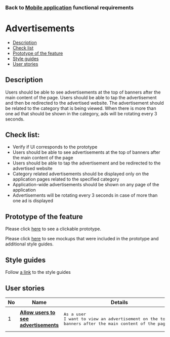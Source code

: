 ### Back to [Mobile application](/sports_hub_portal/mobile_application_features/mobile_application_features_list/) functional requirements

# Advertisements

- [Description](#description)
- [Check list](#check-list)
- [Prototype of the feature](#prototype-of-the-feature)
- [Style guides](#style-guides)
- [User stories](#user-stories)

## Description

Users should be able to see advertisements at the top of banners after the main content of the page. Users should be able to tap the advertisement and then be redirected to the advertised website. The advertisement should be related to the category that is being viewed. 
When there is more than one ad that should be shown in the category, ads will be rotating every 3 seconds.

## Check list:

  - Verify if UI corresponds to the prototype
  - Users should be able to see advertisements at the top of banners after the main content of the page
  - Users should be able to tap the advertisement and be redirected to the advertised website
  - Category related advertisements should be displayed only on the application pages related to the specified category
  - Application-wide advertisements should be shown on any page of the application
  - Advertisements will be rotating every 3 seconds in case of more than one ad is displayed

## Prototype of the feature

Please click [here](https://www.figma.com/proto/JVDTph8VY9Ye7kz8BTDxhJ/1-Sports-Hub-General-Prototype?page-id=0%3A5852&node-id=0%3A7481&viewport=-1637%2C-969%2C0.37520089745521545&scaling=scale-down) to see a clickable prototype.

Please click [here](https://www.figma.com/file/egXgh8BYD7Xaa0JeMNhv9R/Manage-advertisements?node-id=0%3A1075) to see mockups that were included in the prototype and additional style guides.

## Style guides

Follow [a link](https://www.figma.com/proto/0zkkf5WC77OSpvyD6YXpFE/Style-guides?page-id=0%3A1&node-id=19%3A5368&viewport=266%2C48%2C0.54&scaling=min-zoom&starting-point-node-id=19%3A5368) to the style guides

## User stories

No           |      Name     |   Details
------------ | ------------- | -------------
1 |[**Allow users to see advertisements**](/sports_hub_portal/mobile_application_features/advertisements/user_stories/view_ads)|<pre>As a user<br>I want to view an advertisement on the top of banners after the main content of the page</pre>
